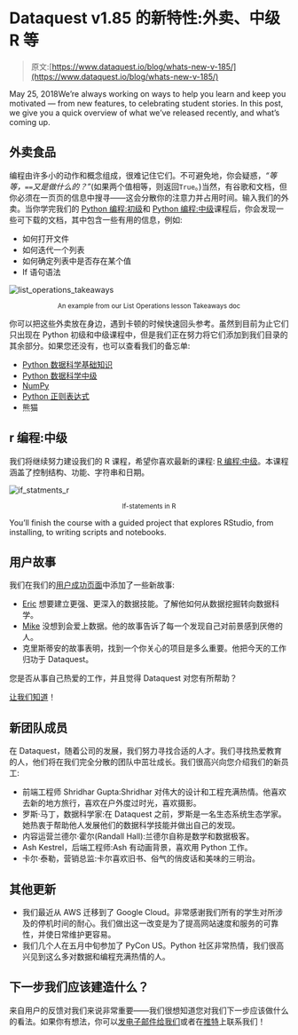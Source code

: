 # Dataquest v1.85 的新特性:外卖、中级 R 等

> 原文:[https://www.dataquest.io/blog/whats-new-v-185/](https://www.dataquest.io/blog/whats-new-v-185/)

May 25, 2018We’re always working on ways to help you learn and keep you motivated — from new features, to celebrating student stories. In this post, we give you a quick overview of what we’ve released recently, and what’s coming up.

## 外卖食品

编程由许多小的动作和概念组成，很难记住它们。不可避免地，你会疑惑，*“等等，`==`又是做什么的？”*(如果两个值相等，则返回`True`。)当然，有谷歌和文档，但你必须在一页页的信息中搜寻——这会分散你的注意力并占用时间。输入我们的外卖。当你学完我们的 [Python 编程:初级](https://www.dataquest.io/course/python-for-data-science-fundamentals/)和 [Python 编程:中级](https://www.dataquest.io/course/python-for-data-science-intermediate/)课程后，你会发现一些可下载的文档，其中包含一些有用的信息，例如:

*   如何打开文件
*   如何迭代一个列表
*   如何确定列表中是否存在某个值
*   If 语句语法

![list_operations_takeaways](../Images/883ca995c7bc62f7eaf86b5c72df5d58.png)

<center>
<small>An example from our List Operations lesson Takeaways doc</small>
</center>

你可以把这些外卖放在身边，遇到卡顿的时候快速回头参考。虽然到目前为止它们只出现在 Python 初级和中级课程中，但是我们正在努力将它们添加到我们目录的其余部分。如果您还没有，也可以查看我们的备忘单:

*   [Python 数据科学基础知识](https://www.dataquest.io/blog/python-cheat-sheet/)
*   [Python 数据科学中级](https://www.dataquest.io/blog/data-science-python-cheat-sheet/)
*   [NumPy](https://www.dataquest.io/blog/numpy-cheat-sheet/)
*   [Python 正则表达式](https://www.dataquest.io/blog/regex-cheatsheet/)
*   熊猫

## r 编程:中级

我们将继续努力建设我们的 R 课程，希望你喜欢最新的课程: [R 编程:中级](https://www.dataquest.io/course/control-flow-iteration-and-functions-in-r/)。本课程涵盖了控制结构、功能、字符串和日期。

![if_statments_r](../Images/bba800b6c5b19de1a4f280374c30cfb0.png)

<center>
<small>If-statements in R</small>
</center>

You’ll finish the course with a guided project that explores RStudio, from installing, to writing scripts and notebooks.

## 用户故事

我们在我们的[用户成功页面](https://www.dataquest.io/blog/topics/student-stories/)中添加了一些新故事:

*   [Eric](https://www.dataquest.io/blog/eric-salesdeandrade) 想要建立更强、更深入的数据技能。了解他如何从数据挖掘转向数据科学。
*   [Mike](https://www.dataquest.io/blog/mike-roberts) 没想到会爱上数据。他的故事告诉了每一个发现自己对前景感到厌倦的人。
*   克里斯蒂安的故事表明，找到一个你关心的项目是多么重要。他把今天的工作归功于 Dataquest。

您是否从事自己热爱的工作，并且觉得 Dataquest 对您有所帮助？

[让我们知道](/cdn-cgi/l/email-protection#cfa7aaa3a3a08fabaebbaebebaaabcbbe1a6a0)！

## 新团队成员

在 Dataquest，随着公司的发展，我们努力寻找合适的人才。我们寻找热爱教育的人，他们将在我们完全分散的团队中茁壮成长。我们很高兴向您介绍我们的新员工:

*   前端工程师 Shridhar Gupta:Shridhar 对伟大的设计和工程充满热情。他喜欢去新的地方旅行，喜欢在户外度过时光，喜欢摄影。
*   罗斯·马丁，数据科学家:在 Dataquest 之前，罗斯是一名生态系统生态学家。她热衷于帮助他人发展他们的数据科学技能并做出自己的发现。
*   内容运营兰德尔·霍尔(Randall Hall):兰德尔自称是数学和数据极客。
*   Ash Kestrel，后端工程师:Ash 有动画背景，喜欢用 Python 工作。
*   卡尔·泰勒，营销总监:卡尔喜欢旧书、俗气的俏皮话和美味的三明治。

## 其他更新

*   我们最近从 AWS 迁移到了 Google Cloud。非常感谢我们所有的学生对所涉及的停机时间的耐心。我们做出这一改变是为了提高网站速度和服务的可靠性，并使日常维护更容易。
*   我们几个人在五月中旬参加了 PyCon US。Python 社区非常热情，我们很高兴见到这么多对数据和编程充满热情的人。

## 下一步我们应该建造什么？

来自用户的反馈对我们来说非常重要——我们很想知道您对我们下一步应该做什么的看法。如果你有想法，你可以[发电子邮件给我们](/cdn-cgi/l/email-protection#5c34393030331c383d283d2d29392f28723533)或者在[推特](https://www.twitter.com/dataquestio)上联系我们！